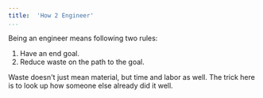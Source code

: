 ```yaml
---
title:  'How 2 Engineer'
...
```



Being an engineer means following two rules:

1. Have an end goal.
2. Reduce waste on the path to the goal.

Waste doesn't just mean material, but time and labor as well. The trick here is to look up how someone else already did it well.